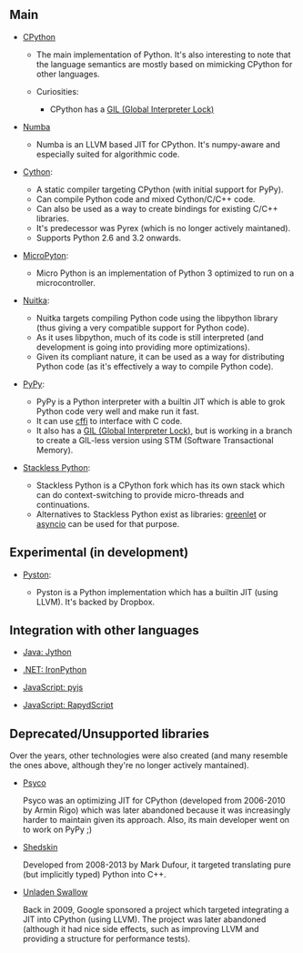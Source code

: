 Main
---------

* [CPython](http://www.python.org)

    - The main implementation of Python. It's also interesting to note that the language semantics are mostly based on mimicking CPython for other languages. 

    * Curiosities:
    
        - CPython has a [GIL (Global Interpreter Lock)](gil.md)

* [Numba](http://numba.pydata.org/)

    - Numba is an LLVM based JIT for CPython. It's numpy-aware and especially suited for algorithmic code. 


* [Cython](http://cython.org/): 

    - A static compiler targeting CPython (with initial support for PyPy).
    - Can compile Python code and mixed Cython/C/C++ code.
    - Can also be used as a way to create bindings for existing C/C++ libraries.
    - It's predecessor was Pyrex (which is no longer actively maintaned).
    - Supports Python 2.6 and 3.2 onwards.
    
* [MicroPyton](https://micropython.org/):

    - Micro Python is an implementation of Python 3 optimized to run on a microcontroller.

* [Nuitka](http://nuitka.net/):

    - Nuitka targets compiling Python code using the libpython library (thus giving a very compatible support for Python code).
    - As it uses libpython, much of its code is still interpreted (and development is going into providing more optimizations).
    - Given its compliant nature, it can be used as a way for distributing Python code (as it's effectively a way to compile Python code).
    
* [PyPy](http://pypy.org/):

    - PyPy is a Python interpreter with a builtin JIT which is able to grok Python code very well and make run it fast.
    - It can use [cffi](https://cffi.readthedocs.org/) to interface with C code.
    - It also has a [GIL (Global Interpreter Lock)](gil.md), but is working in a branch to create a GIL-less version using STM (Software Transactional Memory).
    
* [Stackless Python](http://www.stackless.com/):

    - Stackless Python is a CPython fork which has its own stack which can do context-switching to provide micro-threads and continuations.
    - Alternatives to Stackless Python exist as libraries: [greenlet](https://greenlet.readthedocs.org/) or [asyncio](https://docs.python.org/3/library/asyncio.html) can be used for that purpose.
    


Experimental (in development)
------------------------------- 

* [Pyston](https://github.com/dropbox/pyston):

    * Pyston is a Python implementation which has a builtin JIT (using LLVM). It's backed by Dropbox.

Integration with other languages
---------------------------------

* [Java: Jython](http://www.jython.org)
    
* [.NET: IronPython](http://ironpython.net)

* [JavaScript: pyjs](http://pyjs.org/)

* [JavaScript: RapydScript](http://rapydscript.pyjeon.com/)

Deprecated/Unsupported libraries
----------------------------------

Over the years, other technologies were also created (and many resemble the ones above, although they're no longer actively mantained). 


* [Psyco](http://psyco.sf.net)

    Psyco was an optimizing JIT for CPython (developed from 2006-2010 by Armin Rigo) which was later abandoned because it was increasingly harder to maintain given its approach.
    Also, its main developer went on to work on PyPy ;) 
    
* [Shedskin](http://shed-skin.blogspot.com)

    Developed from 2008-2013 by Mark Dufour, it targeted translating pure (but implicitly typed) Python into C++.

* [Unladen Swallow](https://en.wikipedia.org/wiki/Unladen_Swallow)

    Back in 2009, Google sponsored a project which targeted integrating a JIT into CPython (using LLVM). 
    The project was later abandoned (although it had nice side effects, such as improving LLVM and providing a structure for performance tests).